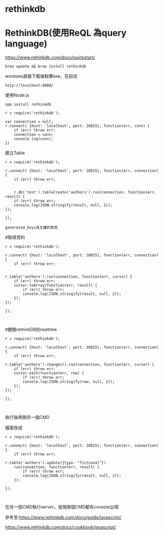 # rethinkdb



# RethinkDB(使用ReQL 為query language)

https://www.rethinkdb.com/docs/quickstart/

```
brew update && brew install rethinkdb
```
windows直接下載後點擊exe，在前往
```
http://localhost:8080/
```

使用Node.js

```
npm install rethinkdb
```

```
r = require('rethinkdb');

var connection = null;
r.connect( {host: 'localhost', port: 28015}, function(err, conn) {
    if (err) throw err;
    connection = conn;
    console.log(conn);
})
```
建立Table
```
r = require('rethinkdb');

r.connect( {host: 'localhost', port: 28015}, function(err, connection) {
    if (err) throw err;
    

    r.db('test').tableCreate('authors').run(connection, function(err, result) {
    if (err) throw err;
    console.log(JSON.stringify(result, null, 2));
});

});

```
```
generated_keys為主鍵的意思
```
#取得資料
```
r = require('rethinkdb');

r.connect( {host: 'localhost', port: 28015}, function(err, connection) {
    if (err) throw err;
    

r.table('authors').run(connection, function(err, cursor) {
    if (err) throw err;
    cursor.toArray(function(err, result) {
        if (err) throw err;
        console.log(JSON.stringify(result, null, 2));
    });
});

});



```
#體驗rethinkDB的realtime
```
r = require('rethinkdb');

r.connect( {host: 'localhost', port: 28015}, function(err, connection) {
    if (err) throw err;
    
r.table('authors').changes().run(connection, function(err, cursor) {
    if (err) throw err;
    cursor.each(function(err, row) {
        if (err) throw err;
        console.log(JSON.stringify(row, null, 2));
    });
});

});



```
執行後再開另一個CMD


檔案改成
```
r = require('rethinkdb');

r.connect( {host: 'localhost', port: 28015}, function(err, connection) {
    if (err) throw err;
    
r.table('authors').update({type: "fictional"}).
    run(connection, function(err, result) {
        if (err) throw err;
        console.log(JSON.stringify(result, null, 2));
    });

});



```
在另一個CMD執行server，發現兩個CMD都有console出現


參考至:https://www.rethinkdb.com/docs/guide/javascript/

https://www.rethinkdb.com/docs/cookbook/javascript/

